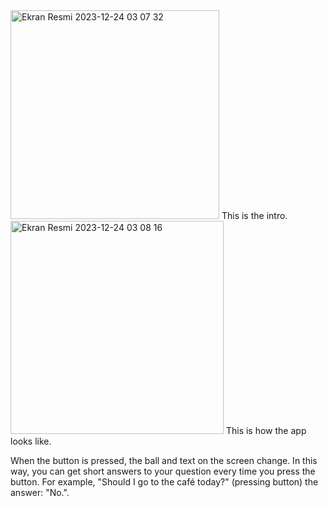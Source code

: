 <img width="334" alt="Ekran Resmi 2023-12-24 03 07 32" src="https://github.com/ErenBal1/quick-answers-ball/assets/128086424/d1495872-b4bd-42ae-be86-921900a1547c">
This is the intro.
<img width="341" alt="Ekran Resmi 2023-12-24 03 08 16" src="https://github.com/ErenBal1/quick-answers-ball/assets/128086424/4776bfb8-8ff9-482d-97a6-cddeb6a0b3cf">
This is how the app looks like.

When the button is pressed, the ball and text on the screen change. In this way, you can get short answers to your question every time you press the button. For example, "Should I go to the café today?" (pressing button) the answer: "No.".
